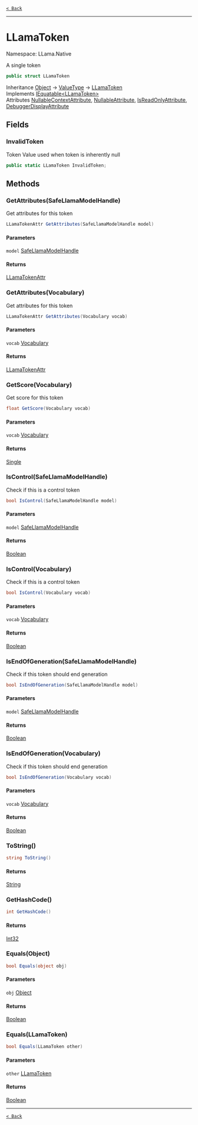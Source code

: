 [`< Back`](./)

---

# LLamaToken

Namespace: LLama.Native

A single token

```csharp
public struct LLamaToken
```

Inheritance [Object](https://docs.microsoft.com/en-us/dotnet/api/system.object) → [ValueType](https://docs.microsoft.com/en-us/dotnet/api/system.valuetype) → [LLamaToken](./llama.native.llamatoken.md)<br>
Implements [IEquatable&lt;LLamaToken&gt;](https://docs.microsoft.com/en-us/dotnet/api/system.iequatable-1)<br>
Attributes [NullableContextAttribute](https://docs.microsoft.com/en-us/dotnet/api/system.runtime.compilerservices.nullablecontextattribute), [NullableAttribute](https://docs.microsoft.com/en-us/dotnet/api/system.runtime.compilerservices.nullableattribute), [IsReadOnlyAttribute](https://docs.microsoft.com/en-us/dotnet/api/system.runtime.compilerservices.isreadonlyattribute), [DebuggerDisplayAttribute](https://docs.microsoft.com/en-us/dotnet/api/system.diagnostics.debuggerdisplayattribute)

## Fields

### **InvalidToken**

Token Value used when token is inherently null

```csharp
public static LLamaToken InvalidToken;
```

## Methods

### **GetAttributes(SafeLlamaModelHandle)**

Get attributes for this token

```csharp
LLamaTokenAttr GetAttributes(SafeLlamaModelHandle model)
```

#### Parameters

`model` [SafeLlamaModelHandle](./llama.native.safellamamodelhandle.md)<br>

#### Returns

[LLamaTokenAttr](./llama.native.llamatokenattr.md)<br>

### **GetAttributes(Vocabulary)**

Get attributes for this token

```csharp
LLamaTokenAttr GetAttributes(Vocabulary vocab)
```

#### Parameters

`vocab` [Vocabulary](./llama.native.safellamamodelhandle.vocabulary.md)<br>

#### Returns

[LLamaTokenAttr](./llama.native.llamatokenattr.md)<br>

### **GetScore(Vocabulary)**

Get score for this token

```csharp
float GetScore(Vocabulary vocab)
```

#### Parameters

`vocab` [Vocabulary](./llama.native.safellamamodelhandle.vocabulary.md)<br>

#### Returns

[Single](https://docs.microsoft.com/en-us/dotnet/api/system.single)<br>

### **IsControl(SafeLlamaModelHandle)**

Check if this is a control token

```csharp
bool IsControl(SafeLlamaModelHandle model)
```

#### Parameters

`model` [SafeLlamaModelHandle](./llama.native.safellamamodelhandle.md)<br>

#### Returns

[Boolean](https://docs.microsoft.com/en-us/dotnet/api/system.boolean)<br>

### **IsControl(Vocabulary)**

Check if this is a control token

```csharp
bool IsControl(Vocabulary vocab)
```

#### Parameters

`vocab` [Vocabulary](./llama.native.safellamamodelhandle.vocabulary.md)<br>

#### Returns

[Boolean](https://docs.microsoft.com/en-us/dotnet/api/system.boolean)<br>

### **IsEndOfGeneration(SafeLlamaModelHandle)**

Check if this token should end generation

```csharp
bool IsEndOfGeneration(SafeLlamaModelHandle model)
```

#### Parameters

`model` [SafeLlamaModelHandle](./llama.native.safellamamodelhandle.md)<br>

#### Returns

[Boolean](https://docs.microsoft.com/en-us/dotnet/api/system.boolean)<br>

### **IsEndOfGeneration(Vocabulary)**

Check if this token should end generation

```csharp
bool IsEndOfGeneration(Vocabulary vocab)
```

#### Parameters

`vocab` [Vocabulary](./llama.native.safellamamodelhandle.vocabulary.md)<br>

#### Returns

[Boolean](https://docs.microsoft.com/en-us/dotnet/api/system.boolean)<br>

### **ToString()**

```csharp
string ToString()
```

#### Returns

[String](https://docs.microsoft.com/en-us/dotnet/api/system.string)<br>

### **GetHashCode()**

```csharp
int GetHashCode()
```

#### Returns

[Int32](https://docs.microsoft.com/en-us/dotnet/api/system.int32)<br>

### **Equals(Object)**

```csharp
bool Equals(object obj)
```

#### Parameters

`obj` [Object](https://docs.microsoft.com/en-us/dotnet/api/system.object)<br>

#### Returns

[Boolean](https://docs.microsoft.com/en-us/dotnet/api/system.boolean)<br>

### **Equals(LLamaToken)**

```csharp
bool Equals(LLamaToken other)
```

#### Parameters

`other` [LLamaToken](./llama.native.llamatoken.md)<br>

#### Returns

[Boolean](https://docs.microsoft.com/en-us/dotnet/api/system.boolean)<br>

---

[`< Back`](./)
